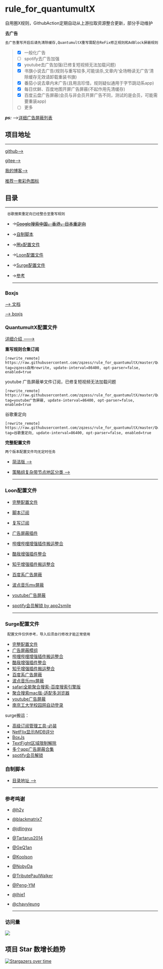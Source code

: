 # rule_for_quantumultX
自用圈X规则，GithubAction定期自动从上游拉取资源整合更新，部分手动维护

**去广告**

```ruby
去广告重写开启后请先清除缓存,QuantumultX重写需配合ReFix修正规则和AdBlock屏蔽规则
```
 > - [x] 一般化广告
 > - [ ] spotify去广告加强
 > - [x] youtube去广告加强(已修复短视频无法加载问题)
 > - [x] 书旗小说去广告(规则与重写较多,可能误杀,文章内‘全场畅读无广告’清除缓存无效请卸载重装书旗)
 > - [x] 番茄小说去章内末广告(且用且珍惜，规则疑似通用于字节跳动系app)
 > - [x] 每日优鲜、百度地图开屏广告屏蔽(不起作用先清缓存)
 > - [x] 百度云盘广告屏蔽(会员与非会员开屏广告不同，测试的是会员，可能需要重装app)
 > - [ ] 更多

***ps:***
-->[详细广告屏蔽列表](https://github.com/zqzess/rule_for_quantumultX/blob/master/AdBlockList.md)
## 项目地址

---------------------
[github-->](https://github.com/zqzess/rule_for_quantumultX)

[gitee-->](https://gitee.com/zqzess/rule_for_quantumult-x)

[我的博客-->](https://www.whitemoon.top)

[推荐一套彩色图标](https://github.com/Semporia/Hand-Painted-icon)


## 目录
------------------------
```ruby
 谷歌搜索重定向已经整合至重写规则
```
- ->~~[Google搜索中国，香港，日本重定向](./谷歌搜索重定向.md)~~
- ->[自制脚本](#自制脚本)
- ->[圈x配置文件](#QuantumultX配置文件)
- ->[Loon配置文件](#Loon配置文件)
- ->[Surge配置文件](#Surge配置文件)
- ->[参考](#参考)
  
    -------------------------------
### Boxjs
[--> 文档](https://github.com/chavyleung/boxjs-doc)

[--> boxjs](https://raw.githubusercontent.com/zqzess/rule_for_quantumultX/master/js/Mine/boxjs.json)

### QuantumultX配置文件

[详细介绍 --->](https://github.com/zqzess/rule_for_quantumultX/tree/master/QuantumultX)

**重写规则合集订阅**

```
[rewrite_remote]
https://raw.githubusercontent.com/zqzess/rule_for_quantumultX/master/QuantumultX/rewrite/MyRewrite.conf, tag=zqzess自用rewrite, update-interval=86400, opt-parser=false, enabled=true
```
youtube 广告屏蔽单文件订阅，已修复短视频无法加载问题
```
[rewrite_remote]
https://raw.githubusercontent.com/zqzess/rule_for_quantumultX/master/QuantumultX/rewrite/youtube.qxrewrite, tag=youtube广告屏蔽, update-interval=86400, opt-parser=false, enabled=true
```
谷歌重定向
```
[rewrite_remote]
https://raw.githubusercontent.com/zqzess/rule_for_quantumultX/master/QuantumultX/rewrite/googleRedirect.qxrewrite, tag=谷歌重定向, update-interval=86400, opt-parser=false, enabled=true
```

**完整配置文件**
```ruby
两个版本配置文件均无定时任务
```

- [简洁版 -->](https://raw.githubusercontent.com/zqzess/rule_for_quantumultX/master/QuantumultX/zqzess_lite.conf)

- [策略组复杂带节点地区分类 -->](https://raw.githubusercontent.com/zqzess/rule_for_quantumultX/master/QuantumultX/zqzess.conf)

    --------------------
### Loon配置文件
- [完整配置文件](https://raw.githubusercontent.com/zqzess/rule_for_quantumultX/master/Loon/zqzess_Loon.conf)
- [脚本订阅](https://raw.githubusercontent.com/zqzess/rule_for_quantumultX/master/Loon/js/js.conf)
- [复写订阅](https://raw.githubusercontent.com/zqzess/rule_for_quantumultX/master/Loon/Rewrite/zqzess_Rewrite.conf)
- [广告屏蔽插件](https://raw.githubusercontent.com/zqzess/rule_for_quantumultX/master/Loon/Plugin/AdBlock.plugin)
- [哔哩哔哩增强插件搬运整合](https://raw.githubusercontent.com/zqzess/rule_for_quantumultX/master/Loon/Plugin/bilibili.plugin)
- [酷我增强插件整合](https://raw.githubusercontent.com/zqzess/rule_for_quantumultX/master/Loon/Plugin/kuwo.plugin)
- [知乎增强插件搬运整合](https://raw.githubusercontent.com/zqzess/rule_for_quantumultX/master/Loon/Plugin/zhihu.plugin)
- [百度系广告屏蔽](https://raw.githubusercontent.com/zqzess/rule_for_quantumultX/master/Loon/Plugin/BaiduAdBlock.plugin)
- [波点音乐mv屏蔽](https://raw.githubusercontent.com/zqzess/rule_for_quantumultX/master/Loon/Plugin/bodianMusic.plugin)
- [youtube广告屏蔽](https://raw.githubusercontent.com/zqzess/rule_for_quantumultX/master/Loon/Plugin/YouTubeAd.plugin)
- [spotify会员解锁 by app2smile](https://raw.githubusercontent.com/app2smile/rules/master/plugin/spotify.plugin)

    -----------------
### Surge配置文件
```ruby
 配置文件仅供参考，导入后须自行修改才能正常使用
```
- [完整配置文件](https://raw.githubusercontent.com/zqzess/rule_for_quantumultX/master/Surge/zqzess_surge.conf)
- [广告屏蔽模组](https://raw.githubusercontent.com/zqzess/rule_for_quantumultX/master/Surge/Module/AdBlock.sgmodule)
- [哔哩哔哩增强插件搬运整合](https://raw.githubusercontent.com/zqzess/rule_for_quantumultX/master/Surge/Module/bilibili.sgmodule)
- [酷我增强插件整合](https://raw.githubusercontent.com/zqzess/rule_for_quantumultX/master/Surge/Module/kuwo.sgmodule)
- [知乎增强插件搬运整合](https://raw.githubusercontent.com/zqzess/rule_for_quantumultX/master/Surge/Module/zhihu.sgmodule)
- [百度系广告屏蔽](https://raw.githubusercontent.com/zqzess/rule_for_quantumultX/master/Surge/Module/BaiduAdBlock.sgmodule)
- [波点音乐mv屏蔽](https://raw.githubusercontent.com/zqzess/rule_for_quantumultX/master/Surge/Module/bodianMusic.sgmodule)
- [safari全能聚合搜索-百度搜索引擎版](https://raw.githubusercontent.com/zqzess/rule_for_quantumultX/master/Surge/Module/Qsearch.sgmodule)
- [聚合搜索mac版-适配多浏览器](https://raw.githubusercontent.com/zqzess/rule_for_quantumultX/master/Surge/Module/QsearchMac.sgmodule)
- [youtube广告屏蔽](https://raw.githubusercontent.com/zqzess/rule_for_quantumultX/master/Surge/Module/YouTubeAd.sgmodule)
- [南京工大学校园网自动登录](https://raw.githubusercontent.com/zqzess/rule_for_quantumultX/master/Surge/Module/NjtechAutoLogin.sgmodule) 

surge搬运：
- [高级订阅管理工具-必装](https://raw.githubusercontent.com/Peng-YM/Sub-Store/master/config/Surge.sgmodule)
- [NetFlix显示IMDB评分](https://kinta.ma/surge/netflix_rating.sgmodule)
- [BoxJs](https://raw.githubusercontent.com/chavyleung/scripts/master/box/rewrite/boxjs.rewrite.surge.sgmodule)
- [TextFight区域限制解除](https://raw.githubusercontent.com/NobyDa/Script/master/Surge/Module/TestFlightDownload.sgmodule)
- [多个app广告屏蔽合集](https://github.com/app2smile/rules/blob/master/module/ad.sgmodule)
- [spotify会员解锁](https://raw.githubusercontent.com/app2smile/rules/master/module/spotify.module)
### 自制脚本

- [目录地址 -->](https://github.com/zqzess/rule_for_quantumultX/tree/master/js/Mine)

    ------------------
### 参考鸣谢
- [@h2y](https://github.com/h2y)
- [@blackmatrix7](https://github.com/blackmatrix7/ios_rule_script)
- [@jdlingyu](https://github.com/jdlingyu/ad-wars/blob/master/hosts)
- [@Tartarus2014](https://github.com/Tartarus2014/QuantumultX-Script)
- [@GeQ1an](https://github.com/GeQ1an/Rules/tree/master)
- [@Koolson](https://github.com/Koolson/Qure)
- [@NobyDa](https://github.com/NobyDa/Script)
- [@TributePaulWalker](https://github.com/TributePaulWalker/Profiles)
- [@Peng-YM](https://github.com/Peng-YM)
- [@lhie1](https://github.com/lhie1/Rules)
- [@chavyleung](https://github.com/chavyleung)

    -----------------
### 访问量

![](http://profile-counter.glitch.me/zqzess/count.svg)

## 项目 Star 数增长趋势

[![Stargazers over time](https://starchart.cc/zqzess/rule_for_quantumultX.svg)](https://starchart.cc/zqzess/rule_for_quantumultX)
